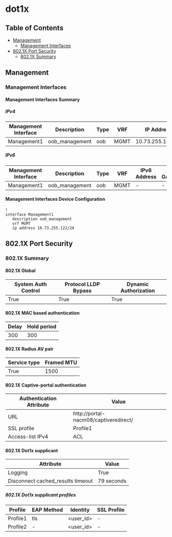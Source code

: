 # dot1x

## Table of Contents

- [Management](#management)
  - [Management Interfaces](#management-interfaces)
- [802.1X Port Security](#8021x-port-security)
  - [802.1X Summary](#8021x-summary)

## Management

### Management Interfaces

#### Management Interfaces Summary

##### IPv4

| Management Interface | Description | Type | VRF | IP Address | Gateway |
| -------------------- | ----------- | ---- | --- | ---------- | ------- |
| Management1 | oob_management | oob | MGMT | 10.73.255.122/24 | 10.73.255.2 |

##### IPv6

| Management Interface | Description | Type | VRF | IPv6 Address | IPv6 Gateway |
| -------------------- | ----------- | ---- | --- | ------------ | ------------ |
| Management1 | oob_management | oob | MGMT | - | - |

#### Management Interfaces Device Configuration

```eos
!
interface Management1
   description oob_management
   vrf MGMT
   ip address 10.73.255.122/24
```

## 802.1X Port Security

### 802.1X Summary

#### 802.1X Global

| System Auth Control | Protocol LLDP Bypass | Dynamic Authorization |
| ------------------- | -------------------- | ----------------------|
| True | True | True |

#### 802.1X MAC based authentication

| Delay | Hold period |
| ----- | ----------- |
| 300 | 300 |

#### 802.1X Radius AV pair

| Service type | Framed MTU |
| ------------ | ---------- |
| True | 1500 |

#### 802.1X Captive-portal authentication

| Authentication Attribute | Value |
| ------------------------ | ----- |
| URL | http://portal-nacm08/captiveredirect/ |
| SSL profile | Profile1 |
| Access-list IPv4 | ACL |

#### 802.1X Dot1x supplicant

| Attribute | Value |
| --------- | ----- |
| Logging | True |
| Disconnect cached_results timeout | 79 seconds |

##### 802.1X Dot1x supplicant profiles

| Profile | EAP Method | Identity | SSL Profile |
| ------- | ---------- | -------- | ----------- |
| Profile1 | tls | <user_id> | - |
| Profile2 | - | <user_id> | - |

